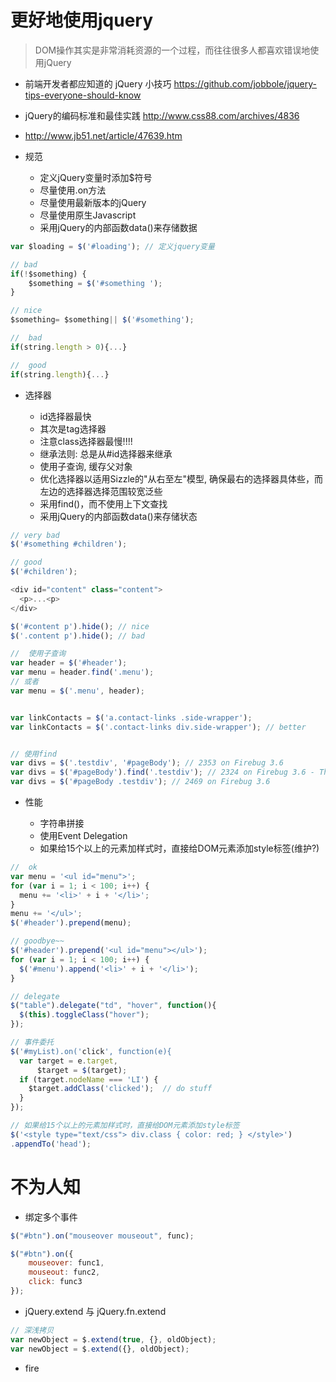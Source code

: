# 更好地使用jquery

> DOM操作其实是非常消耗资源的一个过程，而往往很多人都喜欢错误地使用jQuery

- 前端开发者都应知道的 jQuery 小技巧 <https://github.com/jobbole/jquery-tips-everyone-should-know>
- jQuery的编码标准和最佳实践 <http://www.css88.com/archives/4836>
- <http://www.jb51.net/article/47639.htm>
- 规范

  - 定义jQuery变量时添加$符号
  - 尽量使用.on方法
  - 尽量使用最新版本的jQuery
  - 尽量使用原生Javascript
  - 采用jQuery的内部函数data()来存储数据

```javascript
var $loading = $('#loading'); // 定义jquery变量

// bad
if(!$something) {
    $something = $('#something ');
}

// nice
$something= $something|| $('#something');

//  bad
if(string.length > 0){...}

//  good
if(string.length){...}
```

- 选择器

  - id选择器最快
  - 其次是tag选择器
  - 注意class选择器最慢!!!!
  - 继承法则: 总是从#id选择器来继承
  - 使用子查询, 缓存父对象
  - 优化选择器以适用Sizzle的"从右至左"模型, 确保最右的选择器具体些，而左边的选择器选择范围较宽泛些
  - 采用find()，而不使用上下文查找
  - 采用jQuery的内部函数data()来存储状态

```javascript
// very bad
$('#something #children');

// good
$('#children');

<div id="content" class="content">
  <p>...<p>
</div>

$('#content p').hide(); // nice
$('.content p').hide(); // bad

//  使用子查询
var header = $('#header');
var menu = header.find('.menu');
// 或者
var menu = $('.menu', header);


var linkContacts = $('a.contact-links .side-wrapper');
var linkContacts = $('.contact-links div.side-wrapper'); // better


// 使用find
var divs = $('.testdiv', '#pageBody'); // 2353 on Firebug 3.6
var divs = $('#pageBody').find('.testdiv'); // 2324 on Firebug 3.6 - The best time
var divs = $('#pageBody .testdiv'); // 2469 on Firebug 3.6
```

- 性能

  - 字符串拼接
  - 使用Event Delegation
  - 如果给15个以上的元素加样式时，直接给DOM元素添加style标签(维护?)

```javascript
//  ok
var menu = '<ul id="menu">';
for (var i = 1; i < 100; i++) {
  menu += '<li>' + i + '</li>';
}
menu += '</ul>';
$('#header').prepend(menu);

// goodbye~~
$('#header').prepend('<ul id="menu"></ul>');
for (var i = 1; i < 100; i++) {
  $('#menu').append('<li>' + i + '</li>');
}

// delegate  
$("table").delegate("td", "hover", function(){
  $(this).toggleClass("hover");
});

// 事件委托
$('#myList).on('click', function(e){
  var target = e.target,
      $target = $(target);
  if (target.nodeName === 'LI') {
    $target.addClass('clicked');  // do stuff
  }
});

// 如果给15个以上的元素加样式时，直接给DOM元素添加style标签
$('<style type="text/css"> div.class { color: red; } </style>')
.appendTo('head');
```

# 不为人知

- 绑定多个事件

```js
$("#btn").on("mouseover mouseout", func);

$("#btn").on({
    mouseover: func1,
    mouseout: func2,
    click: func3
});
```

- jQuery.extend 与 jQuery.fn.extend

```js
// 深浅拷贝
var newObject = $.extend(true, {}, oldObject);
var newObject = $.extend({}, oldObject);
```

- fire